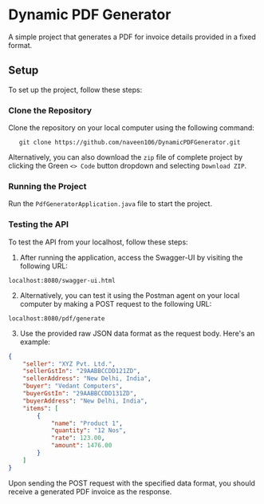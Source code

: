 # Dynamic PDF Generator

A simple project that generates a PDF for invoice details provided in a fixed format.

## Setup

To set up the project, follow these steps:

### Clone the Repository

Clone the repository on your local computer using the following command:

```
   git clone https://github.com/naveen106/DynamicPDFGenerator.git
```

Alternatively, you can also download the `zip` file of complete project by clicking the Green `<> Code` button dropdown and selecting `Download ZIP`.

### Running the Project

Run the `PdfGeneratorApplication.java` file to start the project.

### Testing the API

To test the API from your localhost, follow these steps:

1. After running the application, access the Swagger-UI by visiting the following URL: 
 ```
 localhost:8080/swagger-ui.html
 ```

2. Alternatively, you can test it using the Postman agent on your local computer by making a POST request to the following URL: 
 ```
 localhost:8080/pdf/generate
 ```

3. Use the provided raw JSON data format as the request body. Here's an example:

```json
{
    "seller": "XYZ Pvt. Ltd.",
    "sellerGstIn": "29AABBCCDD121ZD",
    "sellerAddress": "New Delhi, India",
    "buyer": "Vedant Computers",
    "buyerGstIn": "29AABBCCDD131ZD",
    "buyerAddress": "New Delhi, India",
    "items": [
        {
            "name": "Product 1",
            "quantity": "12 Nos",
            "rate": 123.00,
            "amount": 1476.00
        }        
    ]
}
```
Upon sending the POST request with the specified data format, you should receive a generated PDF invoice as the response.
